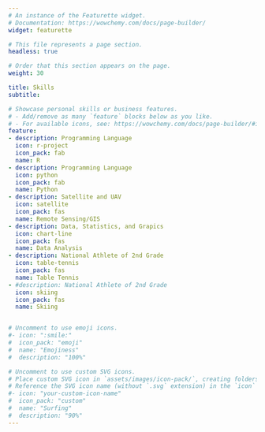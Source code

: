 ```yaml
---
# An instance of the Featurette widget.
# Documentation: https://wowchemy.com/docs/page-builder/
widget: featurette

# This file represents a page section.
headless: true

# Order that this section appears on the page.
weight: 30

title: Skills
subtitle:

# Showcase personal skills or business features.
# - Add/remove as many `feature` blocks below as you like.
# - For available icons, see: https://wowchemy.com/docs/page-builder/#icons
feature:
- description: Programming Language
  icon: r-project
  icon_pack: fab
  name: R
- description: Programming Language
  icon: python
  icon_pack: fab
  name: Python
- description: Satellite and UAV
  icon: satellite
  icon_pack: fas
  name: Remote Sensing/GIS
- description: Data, Statistics, and Grapics
  icon: chart-line
  icon_pack: fas
  name: Data Analysis
- description: National Athlete of 2nd Grade
  icon: table-tennis
  icon_pack: fas
  name: Table Tennis
- #description: National Athlete of 2nd Grade
  icon: skiing
  icon_pack: fas
  name: Skiing


# Uncomment to use emoji icons.
#- icon: ":smile:"
#  icon_pack: "emoji"
#  name: "Emojiness"
#  description: "100%"  

# Uncomment to use custom SVG icons.
# Place custom SVG icon in `assets/images/icon-pack/`, creating folders if necessary.
# Reference the SVG icon name (without `.svg` extension) in the `icon` field.
#- icon: "your-custom-icon-name"
#  icon_pack: "custom"
#  name: "Surfing"
#  description: "90%"
---
```

